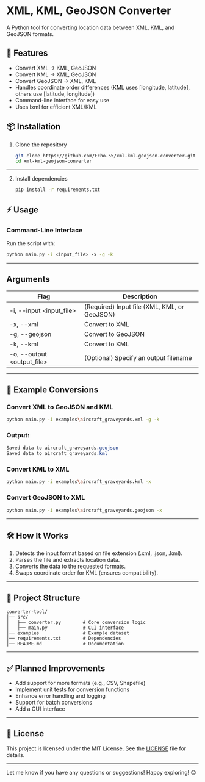 ﻿# XML, KML, GeoJSON Converter

A Python tool for converting location data between XML, KML, and GeoJSON formats.

## 🚀 Features

- Convert XML → KML, GeoJSON
- Convert KML → XML, GeoJSON
- Convert GeoJSON → XML, KML
- Handles coordinate order differences (KML uses [longitude, latitude], others use [latitude, longitude])
- Command-line interface for easy use
- Uses lxml for efficient XML/KML

## 📦 Installation

1. Clone the repository
    ```bash
    git clone https://github.com/Echo-55/xml-kml-geojson-converter.git
    cd xml-kml-geojson-converter
    ```

---

2. Install dependencies
    ```bash
   pip install -r requirements.txt
   ```

## ⚡ Usage

### Command-Line Interface

Run the script with:

```bash
python main.py -i <input_file> -x -g -k
```

---

## Arguments

| Flag                       | Description                                  |
|----------------------------|----------------------------------------------|
| -i, --input <input_file>   | (Required) Input file (XML, KML, or GeoJSON) |
| -x, --xml                  | Convert to XML                               |
| -g, --geojson              | Convert to GeoJSON                           |
| -k, --kml                  | Convert to KML                               |
| -o, --output <output_file> | (Optional) Specify an output filename        |

---

## 🔄 Example Conversions

### Convert XML to GeoJSON and KML

```bash
python main.py -i examples\aircraft_graveyards.xml -g -k
```

### Output:

```css
Saved data to aircraft_graveyards.geojson
Saved data to aircraft_graveyards.kml
```

### Convert KML to XML

```bash
python main.py -i examples\aircraft_graveyards.kml -x
```

### Convert GeoJSON to XML

```bash
python main.py -i examples\aircraft_graveyards.geojson -x
```

---

## 🛠 How It Works

1. Detects the input format based on file extension (.xml, .json, .kml).
2. Parses the file and extracts location data.
3. Converts the data to the requested formats.
4. Swaps coordinate order for KML (ensures compatibility).

---

## 📜 Project Structure

```pgsql
converter-tool/
│── src/
│   ├── converter.py        # Core conversion logic
│   ├── main.py             # CLI interface
│── examples                # Example dataset
│── requirements.txt        # Dependencies
│── README.md               # Documentation
```

---

## ✅ Planned Improvements

- Add support for more formats (e.g., CSV, Shapefile)
- Implement unit tests for conversion functions
- Enhance error handling and logging
- Support for batch conversions
- Add a GUI interface

---

## 📝 License

This project is licensed under the MIT License. See the [LICENSE](LICENSE) file for details.

---

Let me know if you have any questions or suggestions! Happy exploring! 😊